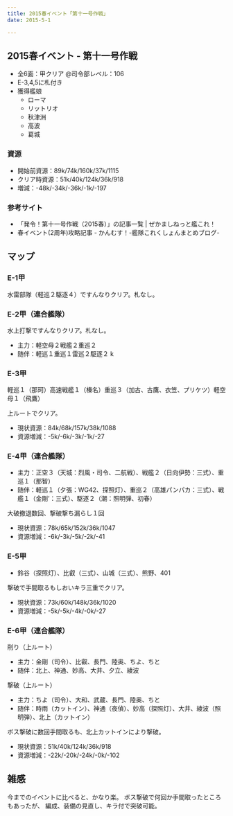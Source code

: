 ```yaml
---
title: 2015春イベント「第十一号作戦」
date: 2015-5-1

---
```


## 2015春イベント - 第十一号作戦

- 全6面：甲クリア @司令部レベル：106
- E-3,4,5に札付き
- 獲得艦娘
  - ローマ
  - リットリオ
  - 秋津洲
  - 高波
  - 葛城

### 資源

- 開始前資源：89k/74k/160k/37k/1115
- クリア時資源：51k/40k/124k/36k/918
- 増減：-48k/-34k/-36k/-1k/-197

### 参考サイト

- 「発令！第十一号作戦（2015春）」の記事一覧 | ぜかましねっと艦これ！
- 春イベント(2周年)攻略記事 - かんむす！-艦隊これくしょんまとめブログ-

## マップ
### E-1甲

水雷部隊（軽巡２駆逐４）ですんなりクリア。札なし。

### E-2甲（連合艦隊）

水上打撃ですんなりクリア。札なし。

- 主力：軽空母２戦艦２重巡２
- 随伴：軽巡１重巡１雷巡２駆逐２ k

### E-3甲

軽巡１（那珂）高速戦艦１（榛名）重巡３（加古、古鷹、衣笠、プリケツ）軽空母１（飛鷹）

上ルートでクリア。

- 現状資源：84k/68k/157k/38k/1088
- 資源増減：-5k/-6k/-3k/-1k/-27

### E-4甲（連合艦隊）

- 主力：正空３（天城：烈風・司令、二航戦）、戦艦２（日向伊勢：三式）、重巡１（那智）
- 随伴：軽巡１（夕張：WG42、探照灯）、重巡２（高雄パンパカ：三式）、戦艦１（金剛’：三式）、駆逐２（潮：照明弾、初春）

大破撤退数回、撃破撃ち漏らし１回

- 現状資源：78k/65k/152k/36k/1047
- 資源増減：-6k/-3k/-5k/-2k/-41

### E-5甲

- 鈴谷（探照灯）、比叡（三式）、山城（三式）、熊野、401

撃破で手間取るもしおいキラ三重でクリア。

- 現状資源：73k/60k/148k/36k/1020
- 資源増減：-5k/-5k/-4k/-0k/-27

### E-6甲（連合艦隊）

削り（上ルート）

- 主力：金剛（司令）、比叡、長門、陸奥、ちよ、ちと
- 随伴：北上、神通、妙高、大井、夕立、綾波

撃破（上ルート）

- 主力：ちよ（司令）、大和、武蔵、長門、陸奥、ちと
- 随伴：時雨（カットイン）、神通（夜偵）、妙高（探照灯）、大井、綾波（照明弾）、北上（カットイン）

ボス撃破に数回手間取るも、北上カットインにより撃破。

- 現状資源：51k/40k/124k/36k/918
- 資源増減：-22k/-20k/-24k/-0k/-102

## 雑感
今までのイベントに比べると、かなり楽。 ボス撃破で何回か手間取ったところもあったが、 編成、装備の見直し、キラ付で突破可能。
